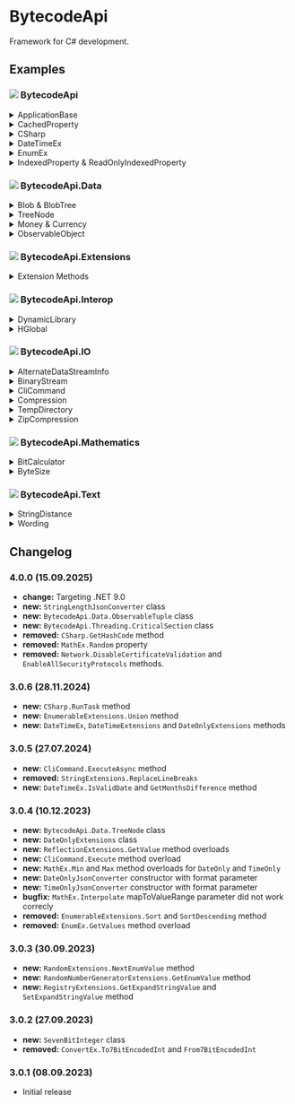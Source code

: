 # BytecodeApi

Framework for C# development.

## Examples

### ![](http://bytecode77.com/public/vs/namespace.png) BytecodeApi

<details>
<summary>ApplicationBase</summary>

Get information about the application: (non-exhaustive list)

```
string pathToExe = ApplicationBase.Path;
string myVersion = ApplicationBase.Version;

string processId = ApplicationBase.Process.Id;
string processElevated = ApplicationBase.Process.IsElevated;
```

Restart this process with elevated privileges. `Environment.Exit` will be invoked, after the new process was successfully started.

```
ApplicationBase.RestartElevated("", () => Environment.Exit(0));
```
</details>

<details>
<summary>CachedProperty</summary>

Load the contents of a property once and keep it cached:

```
public static CachedProperty<string> MyCachedFile { get; set; } = new(() =>
{
	// The file is only read the first time when the getter is invoked.
	return File.ReadAllText(@"C:\large_file.txt");
});
```

Optionally, specify a duration after which the value is invalidated and the getter will be invoked again:

```
public static CachedProperty<string> MyCachedFile { get; set; } = new(() =>
{
	return File.ReadAllText(@"C:\large_file.txt");
}, TimeSpan.FromMinutes(10));
```
</details>

<details>
<summary>CSharp</summary>

Try / catch wrappers:

```
// Returns false, if an exception was thrown:
bool worked = CSharp.Try(() => MyFunction());

// Retrieves the string and null, if an exception was thrown:
string? value = CSharp.Try(() => RetrieveString());

// Retry 10 times:
UserDto user = CSharp.Retry(() => GetUser(1), 10);
```

Copy all properties of an object to an object of a different type:

```
UserDto userDto = CSharp.ConvertObject<UserDto>(userEntity, ConvertObjectOptions.IgnoreCase);
```
</details>

<details>
<summary>DateTimeEx</summary>

Convert unix timestamps:

```
int? unixTimeStamp = DateTimeEx.ToUnixTimeStamp(DateTime.Now);
DateTime dateTime = DateTimeEx.FromUnixTimeStamp(unixTimeStamp);
```

Arithmetics:

```
int age = CalculateAgeFromBirthday(new DateTime(1991, xx, xx));
```
</details>

<details>
<summary>EnumEx</summary>

Querying the `DescriptionAttribute`:

```
// Get values with descriptions
Dictionary<MyEnum, string> lookup = EnumEx.GetDescriptionLookup<MyEnum>();

// Find enum value by description
MyEnum? value = EnumEx.FindValueByDescription<MyEnum>("The first value");

public enum MyEnum
{
	[Description("The first value")]
	Value1,
	[Description("The second value")]
	Value2,
	[Description("The third value")]
	Value3
}
```
</details>

<details>
<summary>IndexedProperty & ReadOnlyIndexedProperty</summary>

Use `IndexedProperty` or `ReadOnlyIndexedProperty` to provide a property that has an indexer without the need to create a new class.

This indexed property can be backed by, e.g. a `Dictionary`, or the getter and setter can access underlying data from a custom source.

```
public ReadOnlyIndexedProperty<string, ConnectionString> ConnectionStrings { get; private set; } = new(name =>
{
	// Getter
	return GetConnectionStringByName(name);
});

ConnectionString myConnection = ConnectionStrings["Database1"];
```

```
public IndexedProperty<int, string> MyValueCollection { get; private set; } = new(id =>
{
	// Getter
	return "The value";
},
(id, value) =>
{
	// Setter
	// Store "value" under the index "id"
});

// Set
MyValueCollection[1] = "foo";
MyValueCollection[2] = "bar";

// Get
string fooString = MyValueCollection[1];
```
</details>

### ![](http://bytecode77.com/public/vs/namespace.png) BytecodeApi.Data

<details>
<summary>Blob & BlobTree</summary>

A `Blob` is a type with a name and a `byte[]` content:

```
byte[] content = ...
Blob blob = new("my_data", content);

// or:
Blob blob = Blob.FromFile(@"C:\file.txt")
```

A `BlobTree` is a tree structure, similar to a directory & file structure.

```
BlobTree tree = BlobTree.FromDirectory(@"C:\directory_name");
```

Helper method, like `FromFile` and `FromDirectory` exist, but blobs are generic data types and are not tied or limited to files or directories.

Some more helpers around blobs exist:

```
// Find "blobname" in a specified path within the BlobTree:
Blob blob = tree.FindBlob(@"path\to\node\blobname");

// Write entire BlobTree as it is to disk:
tree.SaveToDirectory(@"C:\target_path");
```

The `ZipCompression` class is an adapter between ZIP file compression and `BlobCollection` & `BlobTree` structures.
</details>

<details>
<summary>TreeNode</summary>

A `TreeNode` is a generic, hierarchical data structure. Each `TreeNode` has a value and children.

```
TreeNode<string> tree = new("My root node");

tree.Add("child node 1");
tree.Add("child node 2");
TreeNode<string> child3 = tree.Add("child node 3");

child3.Add("child node 3 child 1");
```

To construct a `TreeNode` statically, use `TreeNodeBuilder`:

```
TreeNode<string> tree = TreeNodeBuilder
	.BeginTree("My root node")
		.Begin("child node 1")
		.End()
		.Begin("child node 2")
		.End()
		.Begin("child node 3")
			.Begin("child node 3 child 1")
			.End()
		.End()
	.EndTree();
```

The `TreeNode` class has various methods for iteration to flatten, access ancestors, siblings, children, etc. A link to its parent node allows navigation up the tree.
</details>

<details>
<summary>Money & Currency</summary>

The `Money` datatype wraps an amount with a currency:

```
Money m = new(9.99, Currency.EUR);
```

With the `CurrencyConverter` and user-provided exchange rates, `Money` objects can be converted into other currencies:

```
CurrencyConverter converter = new()
	.HasConversion(Currency.EUR, Currency.USD, 0.95)
	.HasConversion(Currency.EUR, Currency.CHF, 1.05);

Money convertedValue = converter.Convert(m, Currency.USD);
```
</details>

<details>
<summary>ObservableObject</summary>

The `ObservableObject` class provides a base class for observable objects. This is especially relevant in WPF & MVVM.

```
public class MyDto : ObservableObject
{
	private string _Name;
	public string Name
	{
		get => _Name;
		set => Set(ref _Name, value);
	}
}
```

The pattern is simple and does not bulge performance.
</details>

### ![](http://bytecode77.com/public/vs/namespace.png) BytecodeApi.Extensions

<details>
<summary>Extension Methods</summary>

This namespace contains extensions for all default types and several common .NET classes.

Here are some examples. However, there are so many extension methods that it's not possible to provide examples for each of them here.

```
// StringExtensions:

string subStr = "Hello, world!".SubstringFrom(","); // " world!"

string[] lines = "line 1\r\nline2\r\nline 3".SplitToLines();

int? maybeInt32Value = "123".ToInt32OrNull();


// ByteArrayExtensions:

bool arraysEqual = byteArrayA.Compare(byteArrayB);

int index = byteArrayA.FindSequence(byteArrayB);

string hexString = byteArray.ToHexadecimalString();
```
</details>

### ![](http://bytecode77.com/public/vs/namespace.png) BytecodeApi.Interop

<details>
<summary>DynamicLibrary</summary>

Dynamic invocation of DLL functions:

```
DynamicLibrary user32 = new("user32.dll");
DynamicLibraryFunction<int> function = user32.GetFunction<int>("GetTickCount", CallingConvention.StdCall, CharSet.Auto);

int ticks = function.Call();
```
</details>

<details>
<summary>HGlobal</summary>

Safe HGLOBAL Wrapper:

```
// Allocate HGLOBAL with 1024 bytes.
using (HGlobal mem = new(1024))
{
}

// Disposed!
```

Helper methods:

```
HGlobal mem = HGlobal.FromArray(byteArray);
byte[] array = mem.ToArray();

HGlobal memFromStruct = HGlobal.FromStructure(myStruct);

```
</details>

### ![](http://bytecode77.com/public/vs/namespace.png) BytecodeApi.IO

<details>
<summary>AlternateDataStreamInfo</summary>

Iterate alternate data streams of a file:

```
AlternateDataStreamInfo adsInfo = new(@"C:\file.txt");

foreach (AlternateDataStream ads in adsInfo.Streams)
{
	Console.WriteLine(ads.Name);
	Console.WriteLine(ads.ReadAllText());
}
```
</details>

<details>
<summary>BinaryStream</summary>

The `BinaryStream` combines the capabilities of `BinaryReader` and `BinaryWriter` and keeps track of the read and written byte count.

```
using (FileStream fileStream = File.OpenWrite(@"C:\file.txt"))
{
	using BinaryStream stream = new(fileStream);

	// Write to underlying stream
	stream.Write(123);
	stream.Write("foo");

	stream.BaseStream.Seek(0, SeekOrigin.Begin);

	// Read from underlying stream
	int number = stream.ReadInt32();
	string str = stream.ReadString();
}
```
</details>

<details>
<summary>CliCommand</summary>

Execute a file and retrieve the exit code and console output:

```
CliResult result = CliCommand
	.FileName("netstat")
	.Arguments("-o")
	.Hidden()
	.Execute();

int exitCode = result.ExitCode;
string consoleOutput = result.Output;
```
</details>

<details>
<summary>Compression</summary>

The `Compression` class offers a quick way to compress and decompress `byte[]` values:

```
byte[] compressed = Compression.Compress(data);
byte[] decompressed = Compression.Decompress(compressed);
```
</details>

<details>
<summary>TempDirectory</summary>

Creates a file in the system temp directory with the `FileAttributes.Temporary` attribute:

```
string path = TempDirectory.CreateFile("file.txt", byteArray);

// path = C:\Users\john\AppData\Local\Temp\{27666d85-2ab5-4c30-aa70-f00fc07f03e8}\file.txt
```

A subdirectory ensures that the path is unique **and** the file name does not need to be changed.
</details>

<details>
<summary>ZipCompression</summary>

The `ZipCompression` class compresses and decompresses ZIP archives from `BlobTree` objects:

```
// Decompress ZIP file into hierarchical structure:
BlobTree decompressed = ZipCompression.Decompress(@"C:\file.zip");

// Create ZIP file from hierarchical structure:
byte[] zipFile = ZipCompression.Compress(decompressed);
```
</details>

### ![](http://bytecode77.com/public/vs/namespace.png) BytecodeApi.Mathematics

<details>
<summary>BitCalculator</summary>

This class performs bitwise computations on numeric values.

Get n'th bit from integer number:

```
bool bit = BitCalculator.GetBit(number, 3);
```

Set n'th bit of integer number:

```
// true = bit set; false = bit not set
number = BitCalculator.SetBit(number, 3, true);
```
</details>

<details>
<summary>ByteSize</summary>

The `ByteSize` structure represents a size, in bytes:

```
ByteSize size = 10000;

// "9,77 KB"
string str = size.Format();
```
</details>

### ![](http://bytecode77.com/public/vs/namespace.png) BytecodeApi.Text

<details>
<summary>StringDistance</summary>

String distance algorithms:

```
int distance1 = StringDistance.Levenshtein("hello", "holla");
int distance2 = StringDistance.DamerauLevenshtein("hello", "holla");
```
</details>

<details>
<summary>Wording</summary>

String utility for linguistic text processing:

```
// "This is..."
string trimmedStr = Wording.TrimText("This is a very long sentence.", 10);
```

```
// "head, shoulders, knees and toes"
string joined = Wording.JoinStrings(", ", " and ", "head", "shoulders", "knees", "toes");
```

```
// Text where each line does not exceed 80 characters:
string wrappedTo80chars = Wording.WrapText("A whole paragraph with 1000 words [...]", 80, false);
```
</details>

## Changelog

### 4.0.0 (15.09.2025)

* **change:** Targeting .NET 9.0
* **new:** `StringLengthJsonConverter` class
* **new:** `BytecodeApi.Data.ObservableTuple` class
* **new:** `BytecodeApi.Threading.CriticalSection` class
* **removed:** `CSharp.GetHashCode` method
* **removed:** `MathEx.Random` property
* **removed:** `Network.DisableCertificateValidation` and `EnableAllSecurityProtocols` methods.

### 3.0.6 (28.11.2024)

* **new:** `CSharp.RunTask` method
* **new:** `EnumerableExtensions.Union` method
* **new:** `DateTimeEx`, `DateTimeExtensions` and `DateOnlyExtensions` methods

### 3.0.5 (27.07.2024)

* **new:** `CliCommand.ExecuteAsync` method
* **removed:** `StringExtensions.ReplaceLineBreaks`
* **new:** `DateTimeEx.IsValidDate` and `GetMonthsDifference` method

### 3.0.4 (10.12.2023)

* **new:** `BytecodeApi.Data.TreeNode` class
* **new:** `DateOnlyExtensions` class
* **new:** `ReflectionExtensions.GetValue` method overloads
* **new:** `CliCommand.Execute` method overload
* **new:** `MathEx.Min` and `Max` method overloads for `DateOnly` and `TimeOnly`
* **new:** `DateOnlyJsonConverter` constructor with format parameter
* **new:** `TimeOnlyJsonConverter` constructor with format parameter
* **bugfix:** `MathEx.Interpolate` mapToValueRange parameter did not work correcly
* **removed:** `EnumerableExtensions.Sort` and `SortDescending` method
* **removed:** `EnumEx.GetValues` method overload

### 3.0.3 (30.09.2023)

* **new:** `RandomExtensions.NextEnumValue` method
* **new:** `RandomNumberGeneratorExtensions.GetEnumValue` method
* **new:** `RegistryExtensions.GetExpandStringValue` and `SetExpandStringValue` method

### 3.0.2 (27.09.2023)

* **new:** `SevenBitInteger` class
* **removed:** `ConvertEx.To7BitEncodedInt` and `From7BitEncodedInt`

### 3.0.1 (08.09.2023)

* Initial release